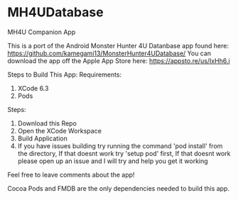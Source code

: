 # MH4UDatabase
MH4U Companion App

This is a port of the Android Monster Hunter 4U Datanbase app found here: https://github.com/kamegami13/MonsterHunter4UDatabase/
You can download the app off the Apple App Store here: https://appsto.re/us/IxHh6.i

Steps to Build This App:
Requirements:
  1. XCode 6.3
  2. Pods

Steps:
  1. Download this Repo
  2. Open the XCode Workspace
  3. Build Application
  4. If you have issues building try running the command 'pod install' from the directory, If that doesnt work try 'setup pod' first, If that doesnt work please open up an issue and I will try and help you get it working

Feel free to leave comments about the app!

Cocoa Pods and FMDB are the only dependencies needed to build this app. 



